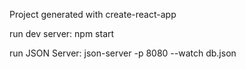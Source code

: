 Project generated with create-react-app

run dev server:
npm start 

run JSON Server:
json-server -p 8080 --watch db.json

